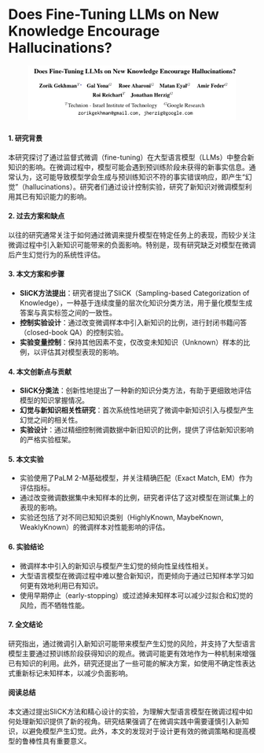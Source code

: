 # Does Fine-Tuning LLMs on New Knowledge Encourage Hallucinations?

<figure><img src="../.gitbook/assets/image (2) (2).png" alt=""><figcaption></figcaption></figure>

###

#### 1. 研究背景

本研究探讨了通过监督式微调（fine-tuning）在大型语言模型（LLMs）中整合新知识的影响。在微调过程中，模型可能会遇到预训练阶段未获得的新事实信息。通常认为，这可能导致模型学会生成与预训练知识不符的事实错误响应，即产生“幻觉”（hallucinations）。研究者们通过设计控制实验，研究了新知识对微调模型利用其已有知识能力的影响。

#### 2. 过去方案和缺点

以往的研究通常关注于如何通过微调来提升模型在特定任务上的表现，而较少关注微调过程中引入新知识可能带来的负面影响。特别是，现有研究缺乏对模型在微调后产生幻觉行为的系统性评估。

#### 3. 本文方案和步骤

* **SliCK方法提出**：研究者提出了SliCK（Sampling-based Categorization of Knowledge），一种基于连续度量的层次化知识分类方法，用于量化模型生成答案与真实标签之间的一致性。
* **控制实验设计**：通过改变微调样本中引入新知识的比例，进行封闭书籍问答（closed-book QA）的控制实验。
* **实验变量控制**：保持其他因素不变，仅改变未知知识（Unknown）样本的比例，以评估其对模型表现的影响。

#### 4. 本文创新点与贡献

* **SliCK分类法**：创新性地提出了一种新的知识分类方法，有助于更细致地评估模型的知识掌握情况。
* **幻觉与新知识相关性研究**：首次系统性地研究了微调中新知识引入与模型产生幻觉之间的相关性。
* **实验设计**：通过精细控制微调数据中新旧知识的比例，提供了评估新知识影响的严格实验框架。

#### 5. 本文实验

* 实验使用了PaLM 2-M基础模型，并关注精确匹配（Exact Match, EM）作为评估指标。
* 通过改变微调数据集中未知样本的比例，研究者评估了这对模型在测试集上的表现的影响。
* 实验还包括了对不同已知知识类别（HighlyKnown, MaybeKnown, WeaklyKnown）的微调样本对性能影响的评估。

#### 6. 实验结论

* 微调样本中引入的新知识与模型产生幻觉的倾向性呈线性相关。
* 大型语言模型在微调过程中难以整合新知识，而更倾向于通过已知样本学习如何更有效地利用已有知识。
* 使用早期停止（early-stopping）或过滤掉未知样本可以减少过拟合和幻觉的风险，而不牺牲性能。

#### 7. 全文结论

研究指出，通过微调引入新知识可能带来模型产生幻觉的风险，并支持了大型语言模型主要通过预训练阶段获得知识的观点。微调可能更有效地作为一种机制来增强已有知识的利用。此外，研究还提出了一些可能的解决方案，如使用不确定性表达式重新标记未知样本，以减少负面影响。

#### 阅读总结

本文通过提出SliCK方法和精心设计的实验，为理解大型语言模型在微调过程中如何处理新知识提供了新的视角。研究结果强调了在微调实践中需要谨慎引入新知识，以避免模型产生幻觉。此外，本文的发现对于设计更有效的微调策略和提高模型的鲁棒性具有重要意义。
